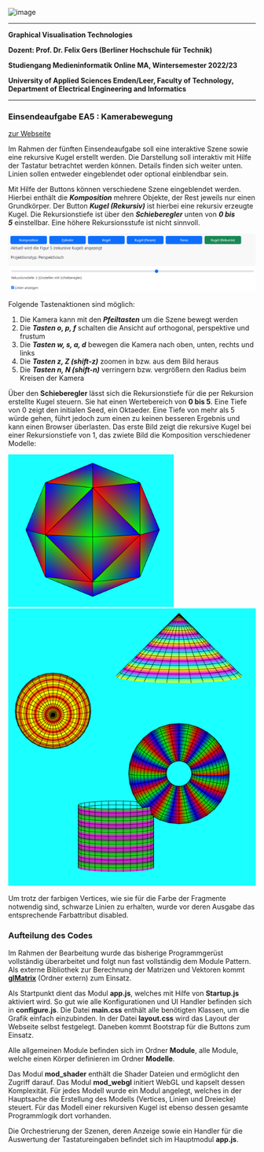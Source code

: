 ![image](https://user-images.githubusercontent.com/32162305/150810942-99672aac-99af-47ea-849b-ba263fae0c3f.png)

---

**Graphical Visualisation Technologies**

**Dozent: Prof. Dr. Felix Gers (Berliner Hochschule für Technik)**

**Studiengang Medieninformatik Online MA, Wintersemester 2022/23**

**University of Applied Sciences Emden/Leer, Faculty of Technology, Department of Electrical Engineering and
Informatics**

---

### Einsendeaufgabe EA5 : Kamerabewegung

[zur Webseite](https://gvt.ckitte.de/ea5/)

Im Rahmen der fünften Einsendeaufgabe soll eine interaktive Szene sowie eine rekursive Kugel erstellt werden. Die Darstellung soll interaktiv mit Hilfe der Tastatur betrachtet werden können. Details finden sich weiter unten. Linien sollen entweder eingeblendet oder optional einblendbar sein.  

Mit Hilfe der Buttons können verschiedene Szene eingeblendet werden. Hierbei enthält die ***Komposition*** mehrere Objekte, der Rest jeweils nur einen Grundkörper. Der Button ***Kugel (Rekursiv)*** ist hierbei eine rekursiv erzeugte Kugel. Die Rekursionstiefe ist über den ***Schieberegler*** unten von ***0 bis 5*** einstellbar. Eine höhere Rekursionsstufe ist nicht sinnvoll.



![](assets/2022-11-19-12-35-05-image.png)

Folgende Tastenaktionen sind möglich:

1. Die Kamera kann mit den ***Pfeiltasten*** um die Szene bewegt werden
2. Die ***Tasten o, p, f*** schalten die Ansicht auf orthogonal, perspektive und frustum
3. Die ***Tasten w, s, a, d*** bewegen die Kamera nach oben, unten, rechts und links
4. Die ***Tasten z, Z (shift-z)*** zoomen in bzw. aus dem Bild heraus
5. Die ***Tasten n, N (shift-n)*** verringern bzw. vergrößern den Radius beim Kreisen der Kamera

Über den **Schieberegler** lässt sich die Rekursionstiefe für die per Rekursion erstellte Kugel steuern. Sie hat einen Wertebereich von **0 bis 5**. Eine Tiefe von 0 zeigt den initialen Seed, ein Oktaeder. Eine Tiefe von mehr als 5 würde gehen, führt jedoch zum einen zu keinen besseren Ergebnis und kann einen Browser überlasten. Das erste Bild zeigt die rekursive Kugel bei einer Rekursionstiefe von 1, das zwiete Bild die Komposition verschiedener Modelle:



![](assets/2022-11-19-13-03-35-image.png)![](assets/2022-11-19-13-05-08-image.png)



Um trotz der farbigen Vertices, wie sie für die Farbe der Fragmente notwendig sind, schwarze Linien zu erhalten, wurde vor deren Ausgabe das entsprechende Farbattribut disabled.

### Aufteilung des Codes

Im Rahmen der Bearbeitung wurde das bisherige Programmgerüst vollständig überarbeitet und folgt nun fast vollständig dem Module Pattern. Als externe Bibliothek zur Berechnung der Matrizen und Vektoren kommt [**glMatrix**](https://glmatrix.net/)  (Ordner extern) zum Einsatz.

Als Startpunkt dient das Modul **app.js**, welches mit Hilfe von **Startup.js** aktiviert wird. So gut wie alle Konfigurationen und UI Handler befinden sich in **configure.js**. Die Datei **main.css** enthält alle benötigten Klassen, um die Grafik einfach einzubinden. In der Datei **layout.css** wird das Layout der Webseite selbst festgelegt. Daneben kommt Bootstrap für die Buttons zum Einsatz.

Alle allgemeinen Module befinden sich im Ordner **Module**, alle Module, welche einen Körper definieren im Ordner **Modelle**. 

Das Modul **mod_shader** enthält die Shader Dateien und ermöglicht den Zugriff darauf. Das Modul **mod_webgl** initiert WebGL und kapselt dessen Komplexität.  Für jedes Modell wurde ein Modul angelegt, welches in der Hauptsache die Erstellung des Modells (Vertices, Linien und Dreiecke) steuert. Für das Modell einer rekursiven Kugel ist ebenso dessen gesamte Programmlogik dort vorhanden.

Die Orchestrierung der Szenen, deren Anzeige sowie ein Handler für die Auswertung der Tastatureingaben befindet sich im Hauptmodul **app.js**.
